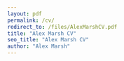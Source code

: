 ```yaml
---
layout: pdf
permalink: /cv/
redirect_to: /files/AlexMarshCV.pdf
title: "Alex Marsh CV"
seo_title: "Alex Marsh CV"
author: "Alex Marsh"
---
```

